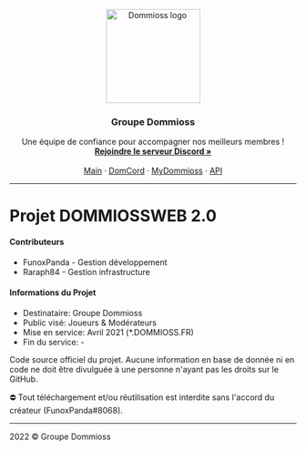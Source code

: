 <p align="center">
  <a href="https://dommioss.fr/">
    <img src="https://www.dommioss.fr/assets/images/favicon.png" alt="Dommioss logo" width="165" height="165">
  </a>
</p>

<h3 align="center">Groupe Dommioss</h3>

<p align="center">
  Une équipe de confiance pour accompagner nos meilleurs membres !
  <br>
  <a href="https://dommioss.fr/discord"><strong>Rejoindre le serveur Discord »</strong></a>
  <br>
  <br>
  <a href="https://dommioss.fr/">Main</a>
  ·
  <a href="https://domcord.dommioss.fr/">DomCord</a>
  ·
  <a href="https://my.dommioss.fr/">MyDommioss</a>
  ·
  <a href="https://api.dommioss.fr/">API</a>
</p>

------------
# Projet DOMMIOSSWEB 2.0

#### Contributeurs
- FunoxPanda - Gestion développement
- Raraph84 - Gestion infrastructure

#### Informations du Projet
- Destinataire: Groupe Dommioss
- Public visé: Joueurs & Modérateurs
- Mise en service: Avril 2021 (*.DOMMIOSS.FR)
- Fin du service: -

Code source officiel du projet. Aucune information en base de donnée ni en code ne doit être divulguée à une personne n'ayant pas les droits sur le GitHub.

⛔ Tout téléchargement et/ou réutilisation est interdite sans l'accord du créateur (FunoxPanda#8068).

------------
2022 &copy; Groupe Dommioss
